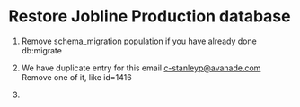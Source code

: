 # Restore Jobline Production database

1. Remove schema_migration population if you have already done db:migrate

2. We have duplicate entry for this email c-stanleyp@avanade.com
Remove one of it, like id=1416

3. 